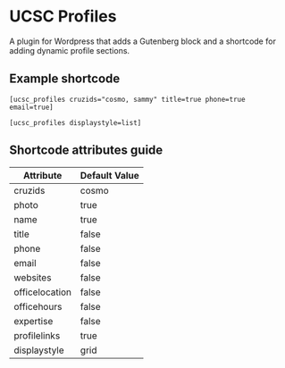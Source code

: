 # UCSC Profiles
A plugin for Wordpress that adds a Gutenberg block and a shortcode for adding dynamic profile sections.

## Example shortcode
`[ucsc_profiles cruzids="cosmo, sammy" title=true phone=true email=true]`

`[ucsc_profiles displaystyle=list]`
## Shortcode attributes guide
| Attribute      | Default Value |
|----------------|---------------|
| cruzids        | cosmo         |
| photo          | true          |
| name           | true          |
| title          | false         |
| phone          | false         |
| email          | false         |
| websites       | false         |
| officelocation | false         |
| officehours    | false         |
| expertise      | false         |
| profilelinks   | true          |
| displaystyle   | grid          |
